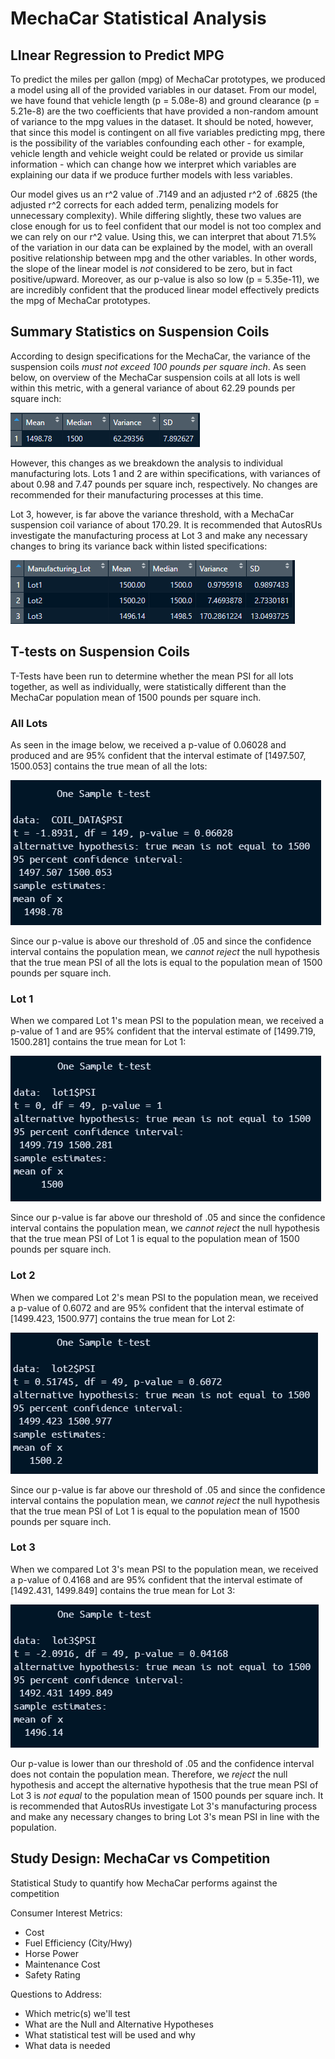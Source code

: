 # MechaCar Statistical Analysis


## LInear Regression to Predict MPG

To predict the miles per gallon (mpg) of MechaCar prototypes, we produced a model using all of the provided variables in our dataset. From our model, we have found that vehicle length (p = 5.08e-8) and ground clearance (p = 5.21e-8) are the two coefficients that have provided a non-random amount of variance to the mpg values in the dataset. It should be noted, however, that since this model is contingent on all five variables predicting mpg, there is the possibility of the variables confounding each other - for example, vehicle length and vehicle weight could be related or provide us similar information - which can change how we interpret which variables are explaining our data if we produce further models with less variables.

Our model gives us an r^2 value of .7149 and an adjusted r^2 of .6825 (the adjusted r^2 corrects for each added term, penalizing models for unnecessary complexity). While differing slightly, these two values are close enough for us to feel confident that our model is not too complex and we can rely on our r^2 value. Using this, we can interpret that about 71.5% of the variation in our data can be explained by the model, with an overall positive relationship between mpg and the other variables. In other words, the slope of the linear model is _not_ considered to be zero, but in fact positive/upward. Moreover, as our p-value is also so low (p = 5.35e-11), we are incredibly confident that the produced linear model effectively predicts the mpg of MechaCar prototypes.


## Summary Statistics on Suspension Coils

According to design specifications for the MechaCar, the variance of the suspension coils _must not exceed 100 pounds per square inch_. As seen below, on overview of the MechaCar suspension coils at all lots is well within this metric, with a general variance of about 62.29 pounds per square inch:

![Summary of All Suspension Coil PSI](Images/total_summary.PNG)

However, this changes as we breakdown the analysis to individual manufacturing lots. Lots 1 and 2 are within specifications, with variances of about 0.98 and 7.47 pounds per square inch, respectively. No changes are recommended for their manufacturing processes at this time.

Lot 3, however, is far above the variance threshold, with a MechaCar suspension coil variance of about 170.29. It is recommended that AutosRUs investigate the manufacturing process at Lot 3 and make any necessary changes to bring its variance back within listed specifications:

![Summary of Suspension Coil PSI by Manufacturing Lot](Images/lot_summary.PNG)


## T-tests on Suspension Coils

T-Tests have been run to determine whether the mean PSI for all lots together, as well as individually, were statistically different than the MechaCar population mean of 1500 pounds per square inch.

### All Lots

As seen in the image below, we received a p-value of 0.06028 and produced and are 95% confident that the interval estimate of [1497.507, 1500.053] contains the true mean of all the lots:

![T-Test Comparing All Lots to Population Mean](Images/ttest_all_lots.PNG)

Since our p-value is above our threshold of .05 and since the confidence interval contains the population mean, we _cannot reject_ the null hypothesis that the true mean PSI of all the lots is equal to the population mean of 1500 pounds per square inch. 

### Lot 1

When we compared Lot 1's mean PSI to the population mean, we received a p-value of 1 and are 95% confident that the interval estimate of [1499.719, 1500.281] contains the true mean for Lot 1:

![T-Test Comparing Lot 1 to Population Mean](Images/ttest_lot1.PNG)

Since our p-value is far above our threshold of .05 and since the confidence interval contains the population mean, we _cannot reject_ the null hypothesis that the true mean PSI of Lot 1 is equal to the population mean of 1500 pounds per square inch.

### Lot 2

When we compared Lot 2's mean PSI to the population mean, we received a p-value of 0.6072 and are 95% confident that the interval estimate of [1499.423, 1500.977] contains the true mean for Lot 2:

![T-Test Comparing Lot 2 to Population Mean](Images/ttest_lot2.PNG)

Since our p-value is far above our threshold of .05 and since the confidence interval contains the population mean, we _cannot reject_ the null hypothesis that the true mean PSI of Lot 1 is equal to the population mean of 1500 pounds per square inch.

### Lot 3

When we compared Lot 3's mean PSI to the population mean, we received a p-value of 0.4168 and are 95% confident that the interval estimate of [1492.431, 1499.849] contains the true mean for Lot 3:

![T-Test Comparing Lot 3 to Population Mean](Images/ttest_lot3.PNG)

Our p-value is lower than our threshold of .05 and the confidence interval does not contain the population mean. Therefore, we _reject_ the null hypothesis and accept the alternative hypothesis that the true mean PSI of Lot 3 is _not equal_ to the population mean of 1500 pounds per square inch. It is recommended that AutosRUs investigate Lot 3's manufacturing process and make any necessary changes to bring Lot 3's mean PSI in line with the population.


## Study Design: MechaCar vs Competition

Statistical Study to quantify how MechaCar performs against the competition


Consumer Interest Metrics:
- Cost
- Fuel Efficiency (City/Hwy)
- Horse Power
- Maintenance Cost
- Safety Rating


Questions to Address:
- Which metric(s) we'll test
- What are the Null and Alternative Hypotheses
- What statistical test will be used and why
- What data is needed



